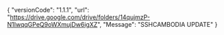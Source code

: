 {
 "versionCode": "1.1.1",
 "url": "https://drive.google.com/drive/folders/14qujmzP-N1IwqqGPeQ9oWXmujDw6igXZ",
 "Message": "SSHCAMBODIA UPDATE"
 }

